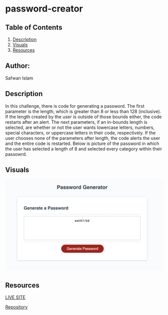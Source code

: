 # password-creator

## Table of Contents 
1. [Description](#description)
2. [Visuals](#visuals)
3. [Resources](#resources)

## Author:

Safwan Islam

## Description
In this challenge, there is code for generating a password. The first parameter is the length, which is greater than 8 or less than 128 (inclusive). If the length created by the user is outside of those bounds either, the code restarts after an alert. The next parameters, if an in-bounds length is selected, are whether or not the user wants lowercase letters, numbers, special characters, or uppercase letters in their code, respectively. If the user chooses none of the parameters after length, the code alerts the user and the entire code is restarted. Below is picture of the password in which the user has selected a length of 8 and selected every category within their passowrd.



## Visuals
![Password](./Assets/password.png)

## Resources
[LIVE SITE](https://saislam10.github.io/password-creator/)

[Repository](git@github.com:saislam10/password-creator.git)

